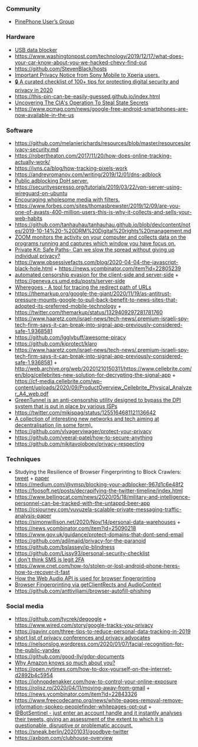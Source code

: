 ### Community

- [PinePhone User’s Group](https://www.facebook.com/groups/490766952100168)

### Hardware

- [USB data blocker](https://www.zdnet.com/article/this-cheap-gadget-can-stop-your-smartphone-or-tablet-being-hacked-at-an-airport-hotel-or-cafe/)
- https://www.washingtonpost.com/technology/2019/12/17/what-does-your-car-know-about-you-we-hacked-chevy-find-out
- https://github.com/StevenBlack/hosts
- [Important Privacy Notice from Sony Mobile to Xperia users.](https://notice.indevice.sonymobile.com/en_gb)
- [🔒 A curated checklist of 100+ tips for protecting digital security and privacy in 2020 ](https://github.com/alulsh/personal-security-checklist)
- https://this-pin-can-be-easily-guessed.github.io/index.html
- [Uncovering The CIA's Operation To Steal State Secrets](https://podcasts.apple.com/us/podcast/fresh-air/id214089682?i=1000467576663&mc_cid=0c0d31527f&mc_eid=2b9e8b6990)
- https://www.pcmag.com/news/google-free-android-smartphones-are-now-available-in-the-us

### Software

- https://github.com/melanierichards/resources/blob/master/resources/privacy-security.md
- https://robertheaton.com/2017/11/20/how-does-online-tracking-actually-work/
- https://jvns.ca/blog/how-tracking-pixels-work
- https://andreyromanov.com/writing/2019/12/01/dns-adblock
- [Public adblocking DoH server.](https://twitter.com/nys0s/status/1211570679151284224)
- https://securityespresso.org/tutorials/2019/03/22/vpn-server-using-wireguard-on-ubuntu
- [Encouraging wholesome media with filters.](https://trevordmiller.com/posts/media/)
- https://www.forbes.com/sites/thomasbrewster/2019/12/09/are-you-one-of-avasts-400-million-users-this-is-why-it-collects-and-sells-your-web-habits
- https://github.com/tanhauhau/tanhauhau.github.io/blob/dev/content/notes/2019-10-14%20-%20DRM%20Digital%20rights%20management.md
- [ZOOM monitors the activity on your computer and collects data on the programs running and captures which window you have focus on.](https://twitter.com/Ouren/status/1241398181205889024)
- [Private Kit: Safe Paths- Can we slow the spread without giving up individual privacy? ](http://safepaths.mit.edu)
- https://www.obsessivefacts.com/blog/2020-04-04-the-javascript-black-hole.html + https://news.ycombinator.com/item?id=22805239
- [automated censorship evasion for the client-side and server-side](https://github.com/Kkevsterrr/geneva) + https://geneva.cs.umd.edu/posts/server-side
- [Wheregoes - A tool for tracing the redirect path of URLs](https://wheregoes.com)
- https://themarkup.org/google-the-giant/2020/11/19/as-antitrust-pressure-mounts-google-to-pull-back-benefit-to-news-sites-that-adopted-its-preferred-mobile-technology + https://twitter.com/themarkup/status/1329409297281781760
- https://www.haaretz.com/israel-news/tech-news/.premium-israeli-spy-tech-firm-says-it-can-break-into-signal-app-previously-considered-safe-1.9368581
- https://github.com/Igglybuff/awesome-piracy
- https://github.com/kiprotect/klaro
- https://www.haaretz.com/israel-news/tech-news/.premium-israeli-spy-tech-firm-says-it-can-break-into-signal-app-previously-considered-safe-1.9368581 + http://web.archive.org/web/20201210150311/https://www.cellebrite.com/en/blog/cellebrites-new-solution-for-decrypting-the-signal-app + https://cf-media.cellebrite.com/wp-content/uploads/2020/09/ProductOverview_Cellebrite_Physical_Analyzer_A4_web.pdf
- [GreenTunnel is an anti-censorship utility designed to bypass the DPI system that is put in place by various ISPs](https://github.com/SadeghHayeri/GreenTunnel)
- https://twitter.com/mikispag/status/1255164681121136642
- [A collection of interesting new networks and tech aiming at decentralisation (in some form).](https://github.com/redecentralize/alternative-internet)
- https://github.com/vlvagerviwager/protect-your-privacy
- https://github.com/veeral-patel/how-to-secure-anything
- https://github.com/nikitavoloboev/privacy-respecting

### Techniques

- Studying the Resilience of Browser Fingerprinting to Block Crawlers: [tweet](https://twitter.com/xopek59/status/1218169607535693824) + [paper](https://hal.inria.fr/hal-02441653)
- https://medium.com/@vmsp/blocking-your-adblocker-967d1c6e48f2
- https://foosoft.net/posts/decrapifying-the-twitter-timeline/index.html
- https://www.bellingcat.com/news/2020/05/18/military-and-intelligence-personnel-can-be-tracked-with-the-untappd-beer-app
- https://csjourney.com/vuvuzela-scalable-private-messaging-traffic-analysis-paper
- https://simonwillison.net/2020/Nov/14/personal-data-warehouses + https://news.ycombinator.com/item?id=25090218
- https://www.gov.uk/guidance/protect-domains-that-dont-send-email
- https://github.com/adilmajid/privacy-for-the-paranoid
- https://github.com/bslassey/ip-blindness
- https://github.com/Lissy93/personal-security-checklist
- [I don't think SMS is legit 2FA](https://twitter.com/sherrod_im/status/1372259376690511873)
- https://www.cnet.com/how-to/stolen-or-lost-android-phone-heres-how-to-recover-it-fast
- [How the Web Audio API is used for browser fingerprinting](https://fingerprintjs.com/blog/audio-fingerprinting)
- [Browser Fingerprinting via getClientRects and AudioContext](https://github.com/RobinLinus/ubercookie)
- https://github.com/anttiviljami/browser-autofill-phishing

### Social media

- https://github.com/tycrek/degoogle + https://www.wired.com/story/google-tracks-you-privacy
- https://gavinr.com/three-tips-to-reduce-personal-data-tracking-in-2019
- [short list of privacy conferences and privacy advocates](https://twitter.com/aral/status/1219929929145573377)
- https://nelsonslog.wordpress.com/2020/01/07/facial-recognition-for-the-public-yandex
- https://github.com/good-lly/gdpr-documents
- [Why Amazon knows so much about you?](https://www.bbc.co.uk/news/extra/CLQYZENMBI/amazon-data)
- https://open.nytimes.com/how-to-dox-yourself-on-the-internet-d2892b4c5954
- https://johnopdenakker.com/how-to-control-your-online-exposure
- https://rolisz.ro/2020/04/11/moving-away-from-gmail + https://news.ycombinator.com/item?id=22843326
- https://www.freecodecamp.org/news/white-pages-removal-remove-information-spokeo-peoplefinder-whitepages-opt-out +
- [@BotSentinel - just enter an account handle and it instantly analyses their tweets, giving an assessment of the extent to which it is questionable, disruptive or problematic account.](https://twitter.com/docrussjackson/status/1323246492304506880)
- https://sneak.berlin/20201031/goodbye-twitter
- https://axbom.com/clubhouse-overview
